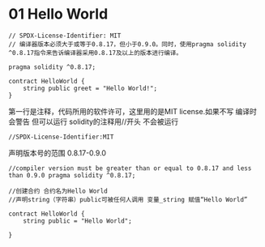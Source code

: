 
# 01 Hello World


```solidity
// SPDX-License-Identifier: MIT
// 编译器版本必须大于或等于0.8.17，但小于0.9.0。同时，使用pragma solidity ^0.8.17指令来告诉编译器采用0.8.17及以上的版本进行编译。

pragma solidity ^0.8.17;

contract HelloWorld {
    string public greet = "Hello World!";
}
```
第一行是注释，代码所用的软件许可，这里用的是MIT license.如果不写 编译时会警告 但可以运行
solidity的注释用//开头 不会被运行
```solidity
//SPDX-License-Identifier:MIT
```
声明版本号的范围 0.8.17-0.9.0
```solidity
//compiler version must be greater than or equal to 0.8.17 and less than 0.9.0 pragma solidity ^0.8.17;
```
```solidity
//创建合约 合约名为Hello World
//声明string（字符串）public可被任何人调用 变量_string 赋值“Hello World”

contract HelloWorld {
    string public = "Hello World";

} 
```